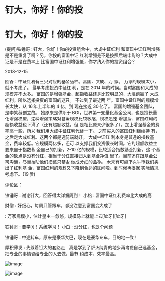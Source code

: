 # 钉大，你好！你的投

# 钉大，你好！你的投

(提问)铁锤哥 : 钉大，你好！你的投资组合中，大成中证红利 和富国中证红利增强是不是重复了啊？另，你投的富国中证 红利增强是不是按照后端申购的？大成中证是不是在费率上 比富国中证红利增强低，你才纳入你的投资组合？

2018-12-15

回答：中证红利有三只对应的基金品种。富国、大成、万 家。 万家的规模太小，就不考虑了。 最早考虑投资中证红 利，是在 2014 年的时候。当时富国和大成的规模差不太多。 富国的是增强基金，超额收益还是比较明显的，大幅跑赢了 大成红利。所以选择投资的富国的这只。 不过到了最近两 年。富国中证红利的规模增长太快，从 16 年上半年的 4 亿，到 现在接近 30 亿了。 富国的增强基金团队，是李笑薇创立的。 她原来是供职于 BGI，世界第一支量化基金公司。也是擅长量 化增强模型。这种增强策略对基金规模比较敏感，规模迅速 增加后，富国红利的超额收益也下滑了（还有超额收益，但 是相比原来少很多了）。加上增强基金的费率高一些，所以 我们用大成中证红利代替一下。 之前买入的富国红利继续持 有，之后走大成红利。这两个都是选前端就好。 大成中证红 利本身是普通的指数基金，费率较低。它规模两亿多，还可 以支撑我们投资很长时间。它的超额收益主要来自于指数基 金自己的打新，2-10 亿的规模，比较适合指数基金打新。这 个基金的缺点是没有分红，相当于分红直接归入到基金净值 里了。目前还在跟基金公司沟通，尽量推动他们把这只基金 做成分红的品种。 未来有可能下次牛市我们卖出了红利基 金，富国红利的规模又下降到合适的区间啦。到时候再根据 实际情况考虑下。(19 赞)

评论区：

铁锤哥 : 谢谢钉大，回答得太详细周到！ 小格 : 富国中证红利费率比大成的高

财僧 : 好细心，每周只管跟车，都没注意到富国变大成了

: 万家规模小，估计星主一忽悠，规模马上就能上去[呲牙][呲牙]

铁锤哥 : 要学习！系统学习！ 小白 : 没分红，也是个问题

铁锤哥 : 中途转车，原来是豪华大巴，现在是豪华专车，目的地一致！

厚积薄发 : 先跟着钉大的套路走，真是学到了炉火纯青的地步再考虑自己选基金，把专业的事情留给专业的人去做，最节 约成本，效率最高。

![image](img/Image_1162.png)

![image](img/Image_1172.png)